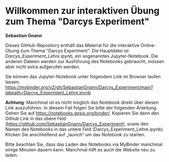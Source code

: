 # Willkommen zur interaktiven Übung zum Thema "Darcys Experiment"

**Sebastian Gnann**

Dieses GitHub-Repository enthält das Material für die interaktive Online-Übung zum Thema "Darcys Experiment". 
Die Hauptdatei ist *Darcys_Experiment_Lehre.ipynb*, ein sogenanntes Jupyter-Notebook. Die anderen Dateien werden zur Ausführung des Notebooks gebraucht, müssen aber nicht extra aufgerufen werden.

Sie können das Jupyter-Notebook unter folgendem Link im Browser laufen lassen: https://mybinder.org/v2/gh/SebastianGnann/Darcys_Experiment/main?labpath=Darcys_Experiment_Lehre.ipynb

**Achtung**: Manchmal ist es nicht möglich das Notebook direkt über diesen Link auszuführen. In diesem Fall folgen Sie bitte der folgenden Anleitung.
Gehen Sie auf https://notebooks.gesis.org/binder/. Kopieren Sie dann den Github Link in das obere Feld (https://github.com/SebastianGnann/Darcys_Experiment), sowie den Namen des Notebooks in das untere Feld (Darcys_Experiment_Lehre.ipynb). Klicken Sie anschließend auf „launch“ um das Notebook zu starten. 

Bitte beachten Sie, dass das Laden des Notebooks via MyBinder manchmal einige Minuten dauern kann. Manchmal hilft es auch die Website neu zu laden.
